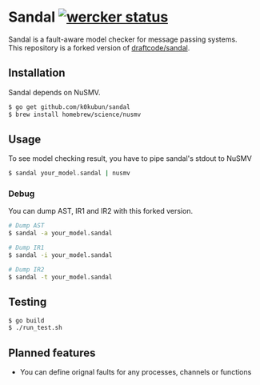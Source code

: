 # Sandal [![wercker status](https://app.wercker.com/status/2f1d23a1e9e7678d0fc89a70afbb63a0/s "wercker status")](https://app.wercker.com/project/bykey/2f1d23a1e9e7678d0fc89a70afbb63a0)

Sandal is a fault-aware model checker for message passing systems.  
This repository is a forked version of [draftcode/sandal](https://github.com/draftcode/sandal).

## Installation

Sandal depends on NuSMV.

```bash
$ go get github.com/k0kubun/sandal
$ brew install homebrew/science/nusmv
```

## Usage

To see model checking result, you have to pipe sandal's stdout to NuSMV

```bash
$ sandal your_model.sandal | nusmv
```

### Debug

You can dump AST, IR1 and IR2 with this forked version.

```bash
# Dump AST
$ sandal -a your_model.sandal

# Dump IR1
$ sandal -i your_model.sandal

# Dump IR2
$ sandal -t your_model.sandal
```

## Testing

```bash
$ go build
$ ./run_test.sh
```

## Planned features

- You can define orignal faults for any processes, channels or functions

